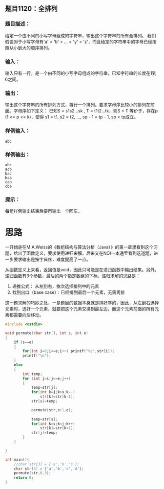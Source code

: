 ## 题目1120：全排列
### 题目描述：
给定一个由不同的小写字母组成的字符串，输出这个字符串的所有全排列。
我们假设对于小写字母有'a' < 'b' < ... < 'y' < 'z'，而且给定的字符串中的字母已经按照从小到大的顺序排列。

### 输入：
输入只有一行，是一个由不同的小写字母组成的字符串，已知字符串的长度在1到6之间。

### 输出：
输出这个字符串的所有排列方式，每行一个排列。要求字母序比较小的排列在前面。字母序如下定义：
已知S = s1s2...sk , T = t1t2...tk，则S < T 等价于，存在p (1 <= p <= k)，使得
s1 = t1, s2 = t2, ..., sp - 1 = tp - 1, sp < tp成立。

### 样例输入：
```
abc
```
### 样例输出：
```
abc
acb
bac
bca
cab
cba
```

### 提示：
每组样例输出结束后要再输出一个回车。

# 思路
一开始是在M.A.Weiss的《数组结构与算法分析（Java）》的第一章里看到这个习题，给出了函数定义，要求使用递归来解。后来又在NOI一本通里看到这道题，进一步要求输出是按字典序，难度提高了一点。

从函数定义上来看，返回值是void，因此只可能是在递归函数中输出结果。另外，递归函数有3个参数，最后的两个指定数组的下标。递归求解的思路是：
1. 递推公式： 从左到右，依次选择排列中的元素
2. 找到出口（base case）：已经排到最后一个元素，无需再排

这一题求解的巧妙之处，一是题目的数据本身就是排好序的，因此，从左到右选择元素时，选好一个元素，就要把这个元素交换到最左边，而这个元素前面的所有元素都需要向后移动。


``` c++
#include <cstdio>

void permute(char str[], int s, int e)
{
	if (s==e)
	{
		for(int i=0;i<=e;i++) printf("%c",str[i]);
		printf("\n");
	}
	else
	{
		int temp;
		for (int j=s;j<=e;j++)
		{
            temp=str[j];
            for(int k=j;k>s;k--)
                str[k]=str[k-1];
            str[s]=temp;

			permute(str,s+1,e);	
            
            temp=str[s];
            for(int k=s;k<j;k++)
                str[k]=str[k+1];
            str[j]=temp;
		}
	}

}

int main(){
	//char str[3] = {'a','b','c'};
	char str[4] = {'a','b','c','d'};
	permute(str,0,3);
	return 0;
}

```